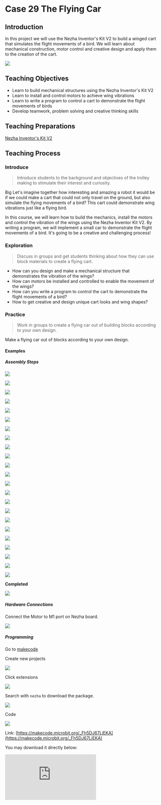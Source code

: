 ﻿---
sidebar_position: 30
---

# Case 29 The Flying Car

## Introduction

In this project we will use the Nezha Inventor's Kit V2 to build a winged cart that simulates the flight movements of a bird. We will learn about mechanical construction, motor control and creative design and apply them to the creation of the cart.

![](https://wiki-media-ef.oss-cn-hongkong.aliyuncs.com/i18n/en/docusaurus-plugin-content-docs/current/microbit/building-blocks/nezha-inventors-kit-v2/images/nezha-inventors-kit-v2-case-29-01.png)


## Teaching Objectives

- Learn to build mechanical structures using the Nezha Inventor's Kit V2
- Learn to install and control motors to achieve wing vibrations
- Learn to write a program to control a cart to demonstrate the flight movements of birds
- Develop teamwork, problem solving and creative thinking skills

## Teaching Preparations

[ Nezha Inventor's Kit V2](https://www.elecfreaks.com/nezha-inventor-s-kit-v2-for-micro-bit.html)


## Teaching Process

### Introduce

>Introduce students to the background and objectives of the trolley making to stimulate their interest and curiosity.

Big Let's imagine together how interesting and amazing a robot it would be if we could make a cart that could not only travel on the ground, but also simulate the flying movements of a bird? This cart could demonstrate wing vibrations just like a flying bird.

In this course, we will learn how to build the mechanics, install the motors and control the vibration of the wings using the Nezha Inventor Kit V2. By writing a program, we will implement a small car to demonstrate the flight movements of a bird. It's going to be a creative and challenging process!

### Exploration

> Discuss in groups and get students thinking about how they can use block materials to create a flying cart.

- How can you design and make a mechanical structure that demonstrates the vibration of the wings?
- How can motors be installed and controlled to enable the movement of the wings?
- How can you write a program to control the cart to demonstrate the flight movements of a bird?
- How to get creative and design unique cart looks and wing shapes?

### Practice

> Work in groups to create a flying car out of building blocks according to your own design.

Make a flying car out of blocks according to your own design.

#### Examples

##### Assembly Steps

![](https://wiki-media-ef.oss-cn-hongkong.aliyuncs.com/i18n/en/docusaurus-plugin-content-docs/current/microbit/building-blocks/nezha-inventors-kit-v2/images/nezha-inventors-kit-v2-step-29-01.png)

![](https://wiki-media-ef.oss-cn-hongkong.aliyuncs.com/i18n/en/docusaurus-plugin-content-docs/current/microbit/building-blocks/nezha-inventors-kit-v2/images/nezha-inventors-kit-v2-step-29-02.png)

![](https://wiki-media-ef.oss-cn-hongkong.aliyuncs.com/i18n/en/docusaurus-plugin-content-docs/current/microbit/building-blocks/nezha-inventors-kit-v2/images/nezha-inventors-kit-v2-step-29-03.png)

![](https://wiki-media-ef.oss-cn-hongkong.aliyuncs.com/i18n/en/docusaurus-plugin-content-docs/current/microbit/building-blocks/nezha-inventors-kit-v2/images/nezha-inventors-kit-v2-step-29-04.png)

![](https://wiki-media-ef.oss-cn-hongkong.aliyuncs.com/i18n/en/docusaurus-plugin-content-docs/current/microbit/building-blocks/nezha-inventors-kit-v2/images/nezha-inventors-kit-v2-step-29-05.png)

![](https://wiki-media-ef.oss-cn-hongkong.aliyuncs.com/i18n/en/docusaurus-plugin-content-docs/current/microbit/building-blocks/nezha-inventors-kit-v2/images/nezha-inventors-kit-v2-step-29-06.png)

![](https://wiki-media-ef.oss-cn-hongkong.aliyuncs.com/i18n/en/docusaurus-plugin-content-docs/current/microbit/building-blocks/nezha-inventors-kit-v2/images/nezha-inventors-kit-v2-step-29-07.png)

![](https://wiki-media-ef.oss-cn-hongkong.aliyuncs.com/i18n/en/docusaurus-plugin-content-docs/current/microbit/building-blocks/nezha-inventors-kit-v2/images/nezha-inventors-kit-v2-step-29-08.png)

![](https://wiki-media-ef.oss-cn-hongkong.aliyuncs.com/i18n/en/docusaurus-plugin-content-docs/current/microbit/building-blocks/nezha-inventors-kit-v2/images/nezha-inventors-kit-v2-step-29-09.png)

![](https://wiki-media-ef.oss-cn-hongkong.aliyuncs.com/i18n/en/docusaurus-plugin-content-docs/current/microbit/building-blocks/nezha-inventors-kit-v2/images/nezha-inventors-kit-v2-step-29-10.png)

![](https://wiki-media-ef.oss-cn-hongkong.aliyuncs.com/i18n/en/docusaurus-plugin-content-docs/current/microbit/building-blocks/nezha-inventors-kit-v2/images/nezha-inventors-kit-v2-step-29-11.png)

![](https://wiki-media-ef.oss-cn-hongkong.aliyuncs.com/i18n/en/docusaurus-plugin-content-docs/current/microbit/building-blocks/nezha-inventors-kit-v2/images/nezha-inventors-kit-v2-step-29-12.png)

![](https://wiki-media-ef.oss-cn-hongkong.aliyuncs.com/i18n/en/docusaurus-plugin-content-docs/current/microbit/building-blocks/nezha-inventors-kit-v2/images/nezha-inventors-kit-v2-step-29-13.png)

![](https://wiki-media-ef.oss-cn-hongkong.aliyuncs.com/i18n/en/docusaurus-plugin-content-docs/current/microbit/building-blocks/nezha-inventors-kit-v2/images/nezha-inventors-kit-v2-step-29-14.png)

![](https://wiki-media-ef.oss-cn-hongkong.aliyuncs.com/i18n/en/docusaurus-plugin-content-docs/current/microbit/building-blocks/nezha-inventors-kit-v2/images/nezha-inventors-kit-v2-step-29-15.png)

![](https://wiki-media-ef.oss-cn-hongkong.aliyuncs.com/i18n/en/docusaurus-plugin-content-docs/current/microbit/building-blocks/nezha-inventors-kit-v2/images/nezha-inventors-kit-v2-step-29-16.png)

![](https://wiki-media-ef.oss-cn-hongkong.aliyuncs.com/i18n/en/docusaurus-plugin-content-docs/current/microbit/building-blocks/nezha-inventors-kit-v2/images/nezha-inventors-kit-v2-step-29-17.png)

![](https://wiki-media-ef.oss-cn-hongkong.aliyuncs.com/i18n/en/docusaurus-plugin-content-docs/current/microbit/building-blocks/nezha-inventors-kit-v2/images/nezha-inventors-kit-v2-step-29-18.png)

![](https://wiki-media-ef.oss-cn-hongkong.aliyuncs.com/i18n/en/docusaurus-plugin-content-docs/current/microbit/building-blocks/nezha-inventors-kit-v2/images/nezha-inventors-kit-v2-step-29-19.png)

![](https://wiki-media-ef.oss-cn-hongkong.aliyuncs.com/i18n/en/docusaurus-plugin-content-docs/current/microbit/building-blocks/nezha-inventors-kit-v2/images/nezha-inventors-kit-v2-step-29-20.png)

![](https://wiki-media-ef.oss-cn-hongkong.aliyuncs.com/i18n/en/docusaurus-plugin-content-docs/current/microbit/building-blocks/nezha-inventors-kit-v2/images/nezha-inventors-kit-v2-step-29-21.png)

![](https://wiki-media-ef.oss-cn-hongkong.aliyuncs.com/i18n/en/docusaurus-plugin-content-docs/current/microbit/building-blocks/nezha-inventors-kit-v2/images/nezha-inventors-kit-v2-step-29-22.png)

![](https://wiki-media-ef.oss-cn-hongkong.aliyuncs.com/i18n/en/docusaurus-plugin-content-docs/current/microbit/building-blocks/nezha-inventors-kit-v2/images/nezha-inventors-kit-v2-step-29-23.png)

**Completed**

![](https://wiki-media-ef.oss-cn-hongkong.aliyuncs.com/i18n/en/docusaurus-plugin-content-docs/current/microbit/building-blocks/nezha-inventors-kit-v2/images/nezha-inventors-kit-v2-case-29-01.png)


##### Hardware Connections

Connect the Motor to M1 port on Nezha board. 

![](https://wiki-media-ef.oss-cn-hongkong.aliyuncs.com/i18n/en/docusaurus-plugin-content-docs/current/microbit/building-blocks/nezha-inventors-kit-v2/images/nezha-inventors-kit-v2-case-07-02.png)

##### Programming

Go to [makecode](https://makecode.microbit.org/#)

Create new projects

![](https://wiki-media-ef.oss-cn-hongkong.aliyuncs.com/i18n/en/docusaurus-plugin-content-docs/current/microbit/building-blocks/nezha-inventors-kit-v2/images/nezha-inventors-kit-v2-case-19-03.png)

Click extensions

![](https://wiki-media-ef.oss-cn-hongkong.aliyuncs.com/i18n/en/docusaurus-plugin-content-docs/current/microbit/building-blocks/nezha-inventors-kit-v2/images/nezha-inventors-kit-v2-case-19-04.png)


Search with `nezha` to download the package. 

![](https://wiki-media-ef.oss-cn-hongkong.aliyuncs.com/i18n/en/docusaurus-plugin-content-docs/current/microbit/building-blocks/nezha-inventors-kit-v2/images/nezha-inventors-kit-v2-case-19-06.png)

Code

![](https://wiki-media-ef.oss-cn-hongkong.aliyuncs.com/i18n/en/docusaurus-plugin-content-docs/current/microbit/building-blocks/nezha-inventors-kit-v2/images/nezha-inventors-kit-v2-case-29-07.png)


Link: [https://makecode.microbit.org/_Fh5DJ67LjEKA](https://makecode.microbit.org/_Fh5DJ67LjEKA)

You may download it directly below:

<div
    style={{
        position: 'relative',
        paddingBottom: '60%',
        overflow: 'hidden',
    }}
>
    <iframe
        src="https://makecode.microbit.org/_Fh5DJ67LjEKA"
        frameborder="0"
        sandbox="allow-popups allow-forms allow-scripts allow-same-origin"
        style={{
            position: 'absolute',
            width: '100%',
            height: '100%',
        }}
    />
</div>



### Demonstration

>Present in groups and compare the results and effectiveness of each group.

#### Result

Press A on the micro:bit to move the cart forward while fluttering its wings, press B on the micro:bit to stop the cart.

![](https://wiki-media-ef.oss-cn-hongkong.aliyuncs.com/i18n/en/docusaurus-plugin-content-docs/current/microbit/building-blocks/nezha-inventors-kit-v2/images/nezha-inventors-kit-v2-case-29.gif)

###  Reflection

>Share in groups so that students in each group can share their production process and insights, summarise the problems and solutions they encountered, and evaluate their strengths and weaknesses.

